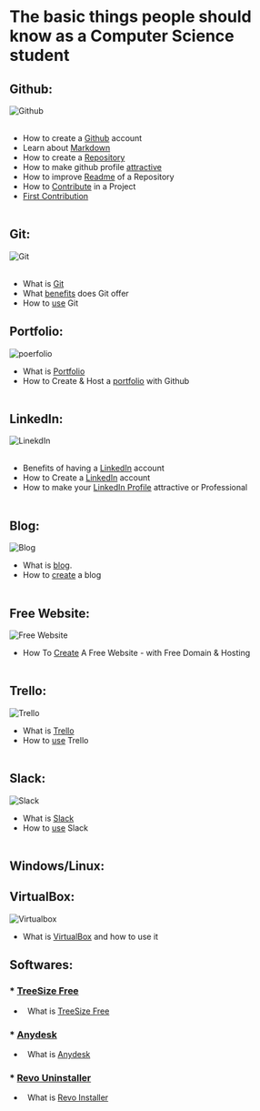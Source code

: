 # The basic things people should know as a Computer Science student
## Github:
![Github](https://github.com/Anikcb/Computer-Engineering-Basics/blob/main/Show%20File/github.jpg?raw=true)<br><br>
- How to create a [Github](https://www.youtube.com/watch?v=bK2M6JK1cYk&ab_channel=HowTo) account
- Learn about [Markdown](https://www.markdownguide.org/basic-syntax/)
- How to create a [Repository](https://www.youtube.com/watch?v=xmK1Q5uzH4w&ab_channel=MeriEngel)
- How to make github profile [attractive](https://www.youtube.com/watch?v=LooNWF67jrk&t=23s&ab_channel=KhushbooGoel)
- How to improve [Readme](https://www.youtube.com/watch?v=yXY3f9jw7fg&ab_channel=CodeTime) of a Repository
- How to [Contribute](https://www.youtube.com/watch?v=waEb2c9NDL8&ab_channel=Jovo) in a Project
- [First Contribution](https://github.com/firstcontributions/first-contributions)<br><br>

## Git:
![Git](https://github.com/Anikcb/Computer-Science-Basics/blob/main/Show%20File/git.jpg?raw=true)<br><br>
- What is [Git](https://www.youtube.com/watch?v=2ReR1YJrNOM&ab_channel=ProgrammingwithMosh)
- What [benefits](https://guide.quickscrum.com/git-guide/) does Git offer
- How to [use](https://www.youtube.com/watch?v=SWYqp7iY_Tc&ab_channel=TraversyMedia) Git

## Portfolio:
![poerfolio](https://github.com/Anikcb/Computer-Science-Basics/blob/main/Show%20File/portfolio.jpg?raw=true)
- What is [Portfolio](https://clarke.edu/academics/careers-internships/student-checklist/resume-writing-and-portfolios/what-is-a-portfolio/)
- How to Create & Host a [portfolio](https://www.youtube.com/watch?v=u-RLu_8kwA0&t=600s&ab_channel=JoshuaFluke) with Github<br><br>


## LinkedIn:<br>
![LinekdIn](https://github.com/Anikcb/Computer-Science-Basics/blob/main/Show%20File/LinkedIn.jpg?raw=true)<br><br>
- Benefits of having a [LinkedIn](https://www.linkedin.com/pulse/7-benefits-using-linkedin-sarah-rycraft/) account
- How to Create a [LinkedIn](https://www.youtube.com/watch?v=jh5eDSMPvjE&ab_channel=GCFLearnFree.org) account
- How to make your [LinkedIn Profile](https://www.youtube.com/watch?v=zd4ALKv8Das&ab_channel=ExpertAcademy) attractive or Professional<br><br>

## Blog:<br>
![Blog](https://github.com/Anikcb/Computer-Science-Basics/blob/main/Show%20File/blog.jpg?raw=true)
- What is [blog](https://firstsiteguide.com/what-is-blog/).
- How to [create](https://www.youtube.com/watch?v=NdVHrTRD3wU&ab_channel=WebsiteLearners) a blog<br><br>

## Free Website:<br>
![Free Website](https://github.com/Anikcb/Computer-Science-Basics/blob/main/Show%20File/Free_Website.png?raw=true)
- How To [Create](https://www.youtube.com/watch?v=XV1cOGaZUq0&ab_channel=WebsiteLearners) A Free Website - with Free Domain & Hosting<br><br>

## Trello:<br>
![Trello](https://github.com/Anikcb/Computer-Science-Basics/blob/main/Show%20File/Trello.jpg?raw=true)
- What is [Trello](https://youtu.be/WpPGeTlDNuI)
- How to [use](https://youtu.be/6drUzoeHZkg) Trello<br><br>

## Slack:<br>
![Slack](https://github.com/Anikcb/Computer-Science-Basics/blob/main/Show%20File/slack.jpg?raw=true)
- What is [Slack](https://youtu.be/q19RtuCHt1Q)
- How to [use](https://youtu.be/7YUTc4Cigc8) Slack<br><br>

## Windows/Linux:<br>

## VirtualBox:
![Virtualbox](https://github.com/Anikcb/Computer-Science-Basics/blob/main/Show%20File/VirtualBox.jpg?raw=true)
- What is [VirtualBox](https://youtu.be/sB_5fqiysi4) and how to use it

## Softwares:
### * [TreeSize Free](https://www.jam-software.com/treesize_free)
- &nbsp; What is [TreeSize Free](https://www.lifewire.com/treesize-free-review-2619183)

### * [Anydesk](https://anydesk.com/en)
- &nbsp; What is [Anydesk](https://www.javatpoint.com/anydesk)

### * [Revo Uninstaller](https://www.revouninstaller.com/)
- &nbsp; What is [Revo Installer](https://en.wikipedia.org/wiki/Revo_Uninstaller)

















